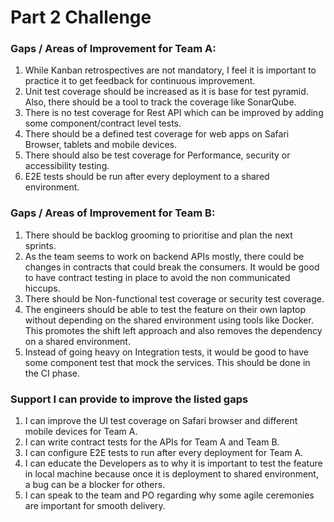 # Part 2 Challenge


### Gaps / Areas of Improvement for Team A:

1. While Kanban retrospectives are not mandatory, I feel it is important to practice it to get feedback for continuous improvement. 
2. Unit test coverage should be increased as it is base for test pyramid. Also, there should be a tool to track the coverage like SonarQube.
3. There is no test coverage for Rest API which can be improved by adding some component/contract level tests.
4. There should be a defined test coverage for web apps on Safari Browser, tablets and mobile devices.
5. There should also be test coverage for Performance, security or accessibility testing.
6. E2E tests should be run after every deployment to a shared environment.

### Gaps / Areas of Improvement for Team B:

1. There should be backlog grooming to prioritise and plan the next sprints.
2. As the team seems to work on backend APIs mostly, there could be changes in contracts that could break the consumers. It would be good to have contract testing in place to avoid the non communicated hiccups.
3. There should be Non-functional test coverage or security test coverage.
4. The engineers should be able to test the feature on their own laptop without depending on the shared environment using tools like Docker. This promotes the shift left approach and also removes the dependency on a shared environment.
5. Instead of going heavy on Integration tests, it would be good to have some component test that mock the services. This should be done in the CI phase.

### Support I can provide to improve the listed gaps

1. I can improve the UI test coverage on Safari browser and different mobile devices for Team A.
2. I can write contract tests for the APIs for Team A and Team B.
3. I can configure E2E tests to run after every deployment for Team A.
4. I can educate the Developers as to why it is important to test the feature in local machine because once it is deployment to shared environment, a bug can be a blocker for others.
5. I can speak to the team and PO regarding why some agile ceremonies are important for smooth delivery.
